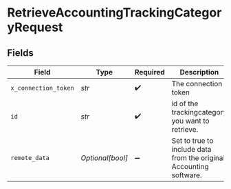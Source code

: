 # RetrieveAccountingTrackingCategoryRequest


## Fields

| Field                                                              | Type                                                               | Required                                                           | Description                                                        |
| ------------------------------------------------------------------ | ------------------------------------------------------------------ | ------------------------------------------------------------------ | ------------------------------------------------------------------ |
| `x_connection_token`                                               | *str*                                                              | :heavy_check_mark:                                                 | The connection token                                               |
| `id`                                                               | *str*                                                              | :heavy_check_mark:                                                 | id of the trackingcategory you want to retrieve.                   |
| `remote_data`                                                      | *Optional[bool]*                                                   | :heavy_minus_sign:                                                 | Set to true to include data from the original Accounting software. |